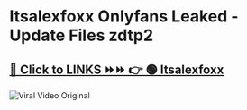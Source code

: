 
 # Itsalexfoxx Onlyfans Leaked - Update Files zdtp2

## <h2><a href="https://clipsfans.com/Itsalexfoxx&ref=git">🔗 Click to LINKS ⏩⏩ 👉 🟢 Itsalexfoxx </a></h2>

<a href="https://clipsfans.com/Itsalexfoxx&ref=git" rel="nofollow" data-target="animated-image.originalLink"><img src="https://i.ibb.co.com/xMMVF88/686577567.gif" alt="Viral Video Original" style="max-width: 100%; display: inline-block;" data-target="animated-image.originalImage"></a>

